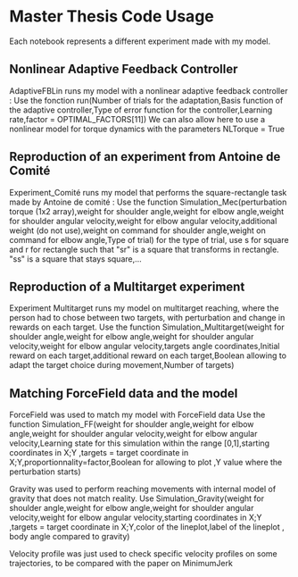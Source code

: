 # Master Thesis Code Usage

Each notebook represents a different experiment made with my model. 

## Nonlinear Adaptive Feedback Controller

AdaptiveFBLin runs my model with a nonlinear adaptive feedback controller : 
Use the fonction run(Number of trials for the adaptation,Basis function of the adaptive controller,Type of error function for the controller,Learning rate,factor = OPTIMAL_FACTORS[11])
We can also allow here to use a nonlinear model for torque dynamics with the parameters NLTorque = True

## Reproduction of an experiment from Antoine de Comité

Experiment_Comité runs my model that performs the square-rectangle task made by Antoine de comité :
Use the function Simulation_Mec(perturbation torque (1x2 array),weight for shoulder angle,weight for elbow angle,weight for shoulder angular velocity,weight for elbow angular velocity,additional weight (do not use),weight on command for shoulder angle,weight on command for elbow angle,Type of trial)
for the type of trial, use s for square and r for rectangle such that "sr" is a square that transforms in rectangle. "ss" is a square that stays square,...

## Reproduction of a Multitarget experiment

Experiment Multitarget runs my model on multitarget reaching, where the person had to chose between two targets, with perturbation and change in rewards on each target.
Use the function Simulation_Multitarget(weight for shoulder angle,weight for elbow angle,weight for shoulder angular velocity,weight for elbow angular velocity,targets angle coordinates,Initial reward on each target,additional reward on each  target,Boolean allowing to adapt the target choice during movement,Number of targets)

## Matching ForceField data and the model

ForceField was used to match my model with ForceField data
Use the function Simulation_FF(weight for shoulder angle,weight for elbow angle,weight for shoulder angular velocity,weight for elbow angular velocity,Learning state for this simulation within the range [0,1],starting coordinates in X;Y ,targets = target coordinate in X;Y,proportionnality=factor,Boolean for allowing to plot ,Y value where the perturbation starts)


Gravity was used to perform reaching movements with internal model of gravity that does not match reality.
Use Simulation_Gravity(weight for shoulder angle,weight for elbow angle,weight for shoulder angular velocity,weight for elbow angular velocity,starting coordinates in X;Y ,targets = target coordinate in X;Y,color of the lineplot,label of the lineplot , body angle compared to gravity)

Velocity profile was just used to check specific velocity profiles on some trajectories, to be compared with the paper on MinimumJerk

